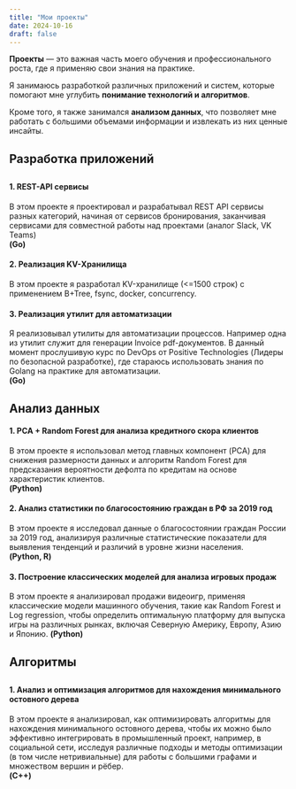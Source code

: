 ```yaml
---
title: "Мои проекты"
date: 2024-10-16
draft: false
---
```


<b>Проекты</b> — это важная часть моего обучения и профессионального роста, где я применяю свои знания на практике. <br> 

Я занимаюсь разработкой различных приложений и систем, которые помогают мне углубить <b>понимание технологий и алгоритмов</b>. <br>

Кроме того, я также занимался <b>анализом данных</b>, что позволяет мне работать с большими объемами информации и извлекать из них ценные инсайты.<br>

<h2>Разработка приложений<h2>

<h4>1. REST-API сервисы </h4>
В этом проекте я проектировал и разрабатывал REST API сервисы разных категорий, начиная от сервисов бронирования, заканчивая сервисами для совместной работы над проектами (аналог Slack, VK Teams) <br><b>(Go)</b>

<h4>2. Реализация KV-Хранилища</h4>
В этом проекте я разработал KV-хранилище (<=1500 строк) с применением B+Tree, fsync, docker, concurrency.
<h4>3. Реализация утилит для автоматизации</h4>
Я реализовывал утилиты для автоматизации процессов. Например одна из утилит служит для генерации Invoice pdf-документов.
В данный момент прослушивую курс по DevOps от Positive Technologies (Лидеры по безопасной разработке), где стараюсь использовать знания по Golang на практике для автоматизации.
<br><b>(Go)</b> 

<h2>Анализ данных</h2>
<h4>1. PCA + Random Forest для анализа кредитного скора клиентов</h4>
В этом проекте я использовал метод главных компонент (PCA) для снижения размерности данных и алгоритм Random Forest для предсказания вероятности дефолта по кредитам на основе характеристик клиентов. <br> <b>(Python)</b>
<h4>2. Анализ статистики по благосостоянию граждан в РФ за 2019 год</h4>
В этом проекте я исследовал данные о благосостоянии граждан России за 2019 год, анализируя различные статистические показатели для выявления тенденций и различий в уровне жизни населения.  <br><b>(Python, R)</b>
<h4>3. Построение классических моделей для анализа игровых продаж </h4>
В этом проекте я анализировал продажи видеоигр, применяя классические модели машинного обучения, такие как Random Forest и Log regression, чтобы определить оптимальную платформу для выпуска игры на различных рынках, включая Северную Америку, Европу, Азию и Японию. <b>(Python)</b>

<h2>Алгоритмы<h2>
<h4>1. Анализ и оптимизация алгоритмов для нахождения минимального остовного дерева</h4>
В этом проекте я анализировал, как оптимизировать алгоритмы для нахождения минимального остовного дерева, чтобы их можно было эффективно интегрировать в промышленный проект, например, в социальной сети, исследуя различные подходы и методы оптимизации (в том числе нетривиальные) для работы с большими графами и множеством вершин и рёбер. <br><b>(C++)</b>

